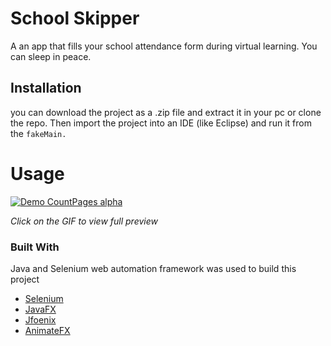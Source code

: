 
# School Skipper
A an app that fills your school attendance form during virtual learning. You can sleep in peace. 
## Installation
you can download the project as a .zip file and extract it in your pc or clone the repo. Then import the project into an IDE (like Eclipse) and run it from the ``fakeMain.``





<!-- USAGE EXAMPLES -->
# Usage

[![Demo CountPages alpha](https://i.imgur.com/51Cye3t.gif)](https://streamable.com/e/6aurbk)


*Click on the GIF to view full preview*



### Built With
Java and Selenium web automation framework was used to build this project
* [Selenium](https://www.selenium.dev)
* [JavaFX](https://openjfx.io/)
* [Jfoenix](http://www.jfoenix.com/)
* [AnimateFX](https://github.com/Typhon0/AnimateFX)
